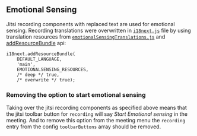 ## Emotional Sensing
Jitsi recording components with replaced text are used for emotional sensing.
Recording translations were overwritten in [`i18next.js`](../../base/i18n/i18next.js)
file by using translation resources from  [`emotionalSensingTranslations.js`](../emotionalSensingTranslations.js)
and [addResourceBundle](https://www.i18next.com/overview/api#addresourcebundle) api:

```
i18next.addResourceBundle(
    DEFAULT_LANGUAGE,
    'main',
    EMOTIONALSENSING_RESOURCES,
    /* deep */ true,
    /* overwrite */ true);
```

### Removing the option to start emotional sensing
Taking over the jitsi recording components as specified above means that the jitsi toolbar button for
`recording` will say _Start Emotional sensing_ in the meeting. And to remove this option from the
meeting menu the `recording` entry from the config `toolbarButtons` array should be removed.
